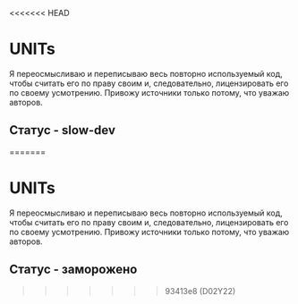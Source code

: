 <<<<<<< HEAD
# UNITs

Я переосмысливаю и переписываю весь повторно используемый код, чтобы считать его по праву своим и, следовательно, лицензировать его по своему усмотрению. Привожу источники только потому, что уважаю авторов.

## Статус - slow-dev
=======
# UNITs

Я переосмысливаю и переписываю весь повторно используемый код, чтобы считать его по праву своим и, следовательно, лицензировать его по своему усмотрению. Привожу источники только потому, что уважаю авторов.

## Статус - заморожено
>>>>>>> 93413e8 (D02Y22)
